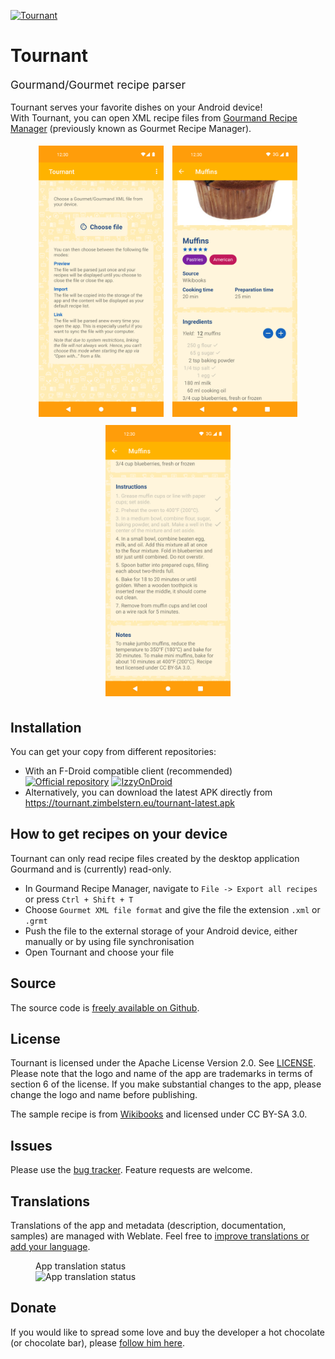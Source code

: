 <a href="https://tournant.zimbelstern.eu"><img src="https://tournant.zimbelstern.eu/favicon-152.png" alt="Tournant" style="display: block; margin: 0 auto"/></a>

# Tournant
<p style="font-size: 1.25em;">Gourmand/Gourmet recipe parser</p>

Tournant serves your favorite dishes on your Android device!  
With Tournant, you can open XML recipe files from [Gourmand Recipe Manager](https://github.com/GourmandRecipeManager/gourmand) (previously known as Gourmet Recipe Manager).

<div style="text-align: center;">
    <img src="https://raw.githubusercontent.com/zimbelstern/Tournant/master/fastlane/metadata/android/en-US/images/phoneScreenshots/1.png" alt="Start screen" style="margin: 5px; min-width: 200px; width: 30%"/>
    <img src="https://raw.githubusercontent.com/zimbelstern/Tournant/master/fastlane/metadata/android/en-US/images/phoneScreenshots/2.png" alt="Recipe View 1" style="margin: 5px; min-width: 200px; width: 30%"/>
    <img src="https://raw.githubusercontent.com/zimbelstern/Tournant/master/fastlane/metadata/android/en-US/images/phoneScreenshots/3.png" alt="Recipe View 2" style="margin: 5px; min-width: 200px; width: 30%"/>
</div>

## Installation
You can get your copy from different repositories:
- With an F-Droid compatible client (recommended)<br/>
<a href="https://zimbelstern.eu/fdroid/repo"><img alt="Official repository" src="https://zimbelstern.eu/badge.svg" style="height: 80px"/></a>
<a href="https://apt.izzysoft.de/fdroid/repo"><img alt="IzzyOnDroid" src="https://gitlab.com/IzzyOnDroid/repo/-/raw/master/assets/IzzyOnDroid.png" style="height: 80px"/></a>
- Alternatively, you can download the latest APK directly from <https://tournant.zimbelstern.eu/tournant-latest.apk>

## How to get recipes on your device
Tournant can only read recipe files created by the desktop application Gourmand and is (currently) read-only.
- In Gourmand Recipe Manager, navigate to `File -> Export all recipes` or press `Ctrl + Shift + T`
- Choose `Gourmet XML file format` and give the file the extension `.xml` or `.grmt`
- Push the file to the external storage of your Android device, either manually or by using file synchronisation
- Open Tournant and choose your file

## Source
The source code is [freely available on Github](https://github.com/zimbelstern/Tournant/).

## License
Tournant is licensed under the Apache License Version 2.0. See [LICENSE](https://github.com/zimbelstern/Tournant/blob/master/LICENSE).
Please note that the logo and name of the app are trademarks in terms of section 6 of the license.
If you make substantial changes to the app, please change the logo and name before publishing.

The sample recipe is from [Wikibooks](https://en.wikibooks.org/wiki/Cookbook:Blueberry_Muffin) and licensed under CC BY-SA 3.0.

## Issues
Please use the [bug tracker](https://github.com/zimbelstern/Tournant/issues). Feature requests are welcome.

## Translations
Translations of the app and metadata (description, documentation, samples) are managed with Weblate.
Feel free to [improve translations or add your language](https://hosted.weblate.org/engage/tournant/).

<figure>
<figcaption>App translation status</figcaption>
<img src="https://hosted.weblate.org/widgets/tournant/-/app/multi-blue.svg" alt="App translation status"/>

</figure>

## Donate
If you would like to spread some love and buy the developer a hot chocolate (or chocolate bar), please [follow him here](https://zimbelstern.eu/donate).
